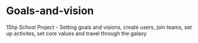 # Goals-and-vision
15hp School Project - Setting goals and visions, create users, join teams, set up activites, set core values and travel through the galaxy
